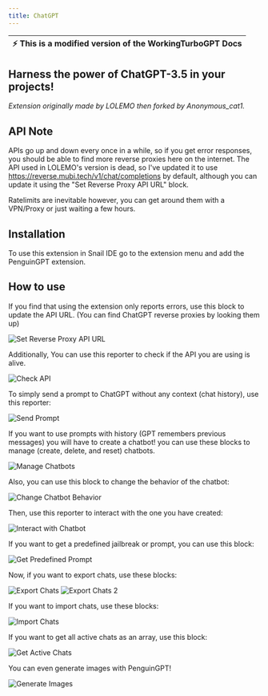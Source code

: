 ```yaml
---
title: ChatGPT
---
```


| :zap:        This is a modified version of the WorkingTurboGPT Docs   |
|-----------------------------------------|

## Harness the power of ChatGPT-3.5 in your projects! 
*Extension originally made by LOLEMO then forked by Anonymous_cat1.*

## API Note
APIs go up and down every once in a while, so if you get error responses, you should be able to find more reverse proxies here on the internet.
The API used in LOLEMO's version is dead, so I've updated it to use https://reverse.mubi.tech/v1/chat/completions by default, although you can update it using the "Set Reverse Proxy API URL" block.

Ratelimits are inevitable however, you can get around them with a VPN/Proxy or just waiting a few hours.

## Installation
To use this extension in Snail IDE go to the extension menu and add the PenguinGPT extension.
    
## How to use
If you find that using the extension only reports errors, use this block to update the API URL. (You can find ChatGPT reverse proxies by looking them up)

<img src="https://snail-ide.js.org/SnailGPT/img/block_10_2_2023-4_59_51 PM.svg" alt="Set Reverse Proxy API URL" />

Additionally, You can use this reporter to check if the API you are using is alive. 

<img src="https://snail-ide.js.org/SnailGPT/img/block_10_14_2023-4_28_51 PM.svg" alt="Check API" />

To simply send a prompt to ChatGPT without any context (chat history), use this reporter:

<img src="https://snail-ide.js.org/SnailGPT/img/block_10_14_2023-4_28_56 PM.svg" alt="Send Prompt" />

If you want to use prompts with history (GPT remembers previous messages) you will have to create a chatbot! you can use these blocks to manage (create, delete, and reset) chatbots.

<img src="https://snail-ide.js.org/SnailGPT/img/block_10_14_2023-4_29_19 PM.svg" alt="Manage Chatbots" />

Also, you can use this block to change the behavior of the chatbot:

<img src="https://snail-ide.js.org/SnailGPT/img/block_10_14_2023-4_29_02 PM.svg" alt="Change Chatbot Behavior" />

Then, use this reporter to interact with the one you have created:

<img src="https://snail-ide.js.org/SnailGPT/img/block_10_14_2023-4_39_30 PM.svg" alt="Interact with Chatbot" />

If you want to get a predefined jailbreak or prompt, you can use this block:

<img src="https://snail-ide.js.org/SnailGPT/img/block_11_19_2023-3_14_26 PM.svg" alt="Get Predefined Prompt" />

Now, if you want to export chats, use these blocks:

<img src="https://snail-ide.js.org/SnailGPT/img/block_10_14_2023-4_29_37 PM.svg" alt="Export Chats" />
<img src="https://snail-ide.js.org/SnailGPT/img/block_11_19_2023-3_17_42 PM.svg" alt="Export Chats 2" />

If you want to import chats, use these blocks:

<img src="https://snail-ide.js.org/SnailGPT/img/block_10_14_2023-4_29_40 PM.svg" alt="Import Chats" />

If you want to get all active chats as an array, use this block:

<img src="https://snail-ide.js.org/SnailGPT/img/block_10_14_2023-4_29_43 PM.svg" alt="Get Active Chats" />

You can even generate images with PenguinGPT!

<img src="/img/docimages/block_1_27_2024-10_42_18 PM.svg" alt="Generate Images" />
